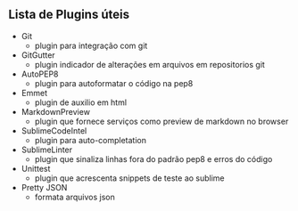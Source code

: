 Lista de Plugins úteis
-----------------------

- Git
    * plugin para integração com git
- GitGutter
    * plugin indicador de alterações em arquivos em repositorios git
- AutoPEP8
    * plugin para autoformatar o código na pep8
- Emmet
    * plugin de auxilio em html
- MarkdownPreview
    * plugin que fornece serviços como preview de markdown no browser
- SublimeCodeIntel
    * plugin para auto-completation
- SublimeLinter
    * plugin que sinaliza linhas fora do padrão pep8 e erros do código
- Unittest
    * plugin que acrescenta snippets de teste ao sublime
- Pretty JSON
    * formata arquivos json